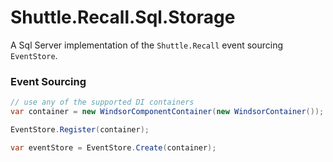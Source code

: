 # Shuttle.Recall.Sql.Storage

A Sql Server implementation of the `Shuttle.Recall` event sourcing `EventStore`.

### Event Sourcing

~~~ c#
// use any of the supported DI containers
var container = new WindsorComponentContainer(new WindsorContainer());

EventStore.Register(container);

var eventStore = EventStore.Create(container);
~~~

